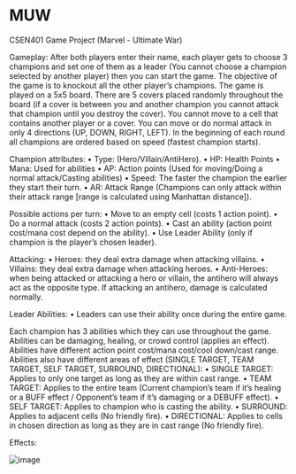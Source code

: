 # MUW
CSEN401 Game Project (Marvel - Ultimate War)

Gameplay:
	After both players enter their name, each player gets to choose 3 champions and set one of them as a leader (You cannot choose a champion selected by another player) then you can start the game.
	The objective of the game is to knockout all the other player’s champions. The game is played on a 5x5 board. There are 5 covers placed randomly throughout the board (if a cover is between you and another champion you cannot attack that champion until you destroy the cover). You cannot move to a cell that contains another player or a cover. You can move or do normal attack in only 4 directions (UP, DOWN, RIGHT, LEFT). In the beginning of each round all champions are ordered based on speed (fastest champion starts).

Champion attributes:
	•	Type: (Hero/Villain/AntiHero).
	•	HP: Health Points
	•	Mana: Used for abilities
	•	AP: Action points (Used for moving/Doing a normal attack/Casting abilities)
	•	Speed: The faster the champion the earlier they start their turn.
	•	AR: Attack Range (Champions can only attack within their attack range [range is calculated using Manhattan distance]).

Possible actions per turn:
	•	Move to an empty cell (costs 1 action point).
	•	Do a normal attack (costs 2 action points).
	•	Cast an ability (action point cost/mana cost depend on the ability).
	•	Use Leader Ability (only if champion is the player’s chosen leader).

Attacking:
	•	Heroes: they deal extra damage when attacking villains.
	•	Villains: they deal extra damage when attacking heroes.
	•	Anti-Heroes: when being attacked or attacking a hero or villain, the antihero will always act as the opposite type. If attacking an antihero, damage is calculated normally.

Leader Abilities:
	•	Leaders can use their ability once during the entire game.

Each champion has 3 abilities which they can use throughout the game. Abilities can be damaging, healing, or crowd control (applies an effect). Abilities have different action point cost/mana cost/cool down/cast range. Abilities also have different areas of effect (SINGLE TARGET, TEAM TARGET, SELF TARGET, SURROUND, DIRECTIONAL):
	•	SINGLE TARGET: Applies to only one target as long as they are within cast range.
	•	TEAM TARGET: Applies to the entire team (Current champion’s team if it’s healing or a BUFF effect / Opponent’s team if it’s damaging or a DEBUFF effect).
	•	SELF TARGET: Applies to champion who is casting the ability.
	•	SURROUND: Applies to adjacent cells (No friendly fire).
	•	DIRECTIONAL: Applies to cells in chosen direction as long as they are in cast range (No friendly fire).

Effects:

![image](https://user-images.githubusercontent.com/90639992/192110784-af56baff-d5b8-426b-a9c1-a35b05ad84c5.png)
